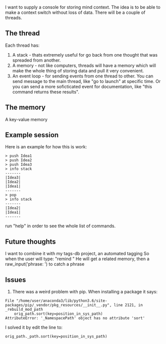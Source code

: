 I want to supply a console for storing mind context.
The idea is to be able to make a context switch without loss of data.
There will be a couple of threads.

The thread
-------------

Each thread has:
1. A stack - thats extremely useful for go back from one thought that was spreaded from another.
2. A memory - not like computers, threads will have a memory which will make the whole thing of storing data and pull it very convenient.
3. An event loop - for sending events from one thread to other. You can send message to the main thread, like "go to launch" at specific time.
    Or you can send a more soficticated event for documentation, like "this command returns these results".

The memory
------------
A key-value memory

Example session
----------------
Here is an example for how this is work:
```
> push Idea1
> push Idea2
> push Idea3
> info stack
-------
|Idea3|
|Idea2|
|Idea1|
-------
> pop
> info stack
-------
|Idea2|
|Idea1|
-------
```

run "help" in order to see the whole list of commands.

Future thoughts
----------------
I want to combine it with my tags-db project, an automated tagging
So when the user will type: "remind <text>"
He will get a related memory, then a raw_input('phrase: ') to catch a phrase

Issues
-------
1. There was a weird problem with pip.
When installing a package it says:
```
File "/home/user/anaconda3/lib/python3.6/site-packages/pip/_vendor/pkg_resources/__init__.py", line 2121, in _rebuild_mod_path
    orig_path.sort(key=position_in_sys_path)
AttributeError: '_NamespacePath' object has no attribute 'sort'
```
I solved it by edit the line to:
```
orig_path._path.sort(key=position_in_sys_path)
```
